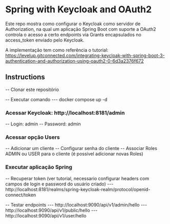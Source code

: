 # Spring with Keycloak and OAuth2

Este repo mostra como configurar o Keycloak como servidor de Authorization, na qual um aplicação Spring Boot
com suporte a OAuth2 controla o acesso a certo endpoints via Grants encapsulados no access_token enviado 
pelo Keycloak.

A implementação tem como referência o tutorial:
https://levelup.gitconnected.com/integrating-keycloak-with-spring-boot-3-authentication-and-authorization-using-oauth2-0-6d3a2376f672

## Instructions

-- Clonar este repositório

-- Executar comando
--- docker compose up -d

### Acessar Keycloak: http://localhost:8181/admin
-- Login: admin
-- Password: admin

### Acessar opção Users
-- Adicionar um cliente
-- Configurar senha do cliente
-- Associar Roles ADMIN ou USER para o cliente (é possível adicionar novas Roles)

### Executar aplicação Spring

-- Recuperar token (ver tutorial, necessario configurar headers com campos de login e password do usuário criado)
--- http://localhost:8181/realms/spring-keycloak-realm/protocol/openid-connect/token

-- Testar endpoints
--- http://localhost:9090/api/v1/admin/hello
--- http://localhost:9090/api/v1/public/hello
--- http://localhost:9090/api/v1/user/hello